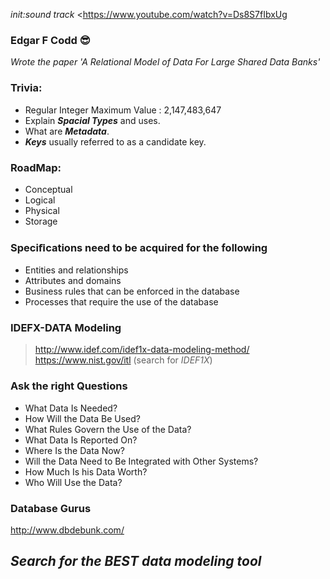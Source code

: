 *init:sound track*
<https://www.youtube.com/watch?v=Ds8S7fIbxUg

### Edgar F Codd :sunglasses:
*Wrote the paper 'A Relational Model of Data For Large Shared Data Banks'*


### Trivia:
- Regular Integer Maximum Value :  2,147,483,647 
- Explain **_Spacial Types_** and uses.
- What are **_Metadata_**.
- **_Keys_** usually referred to as a candidate key.

### RoadMap:
- Conceptual
- Logical
- Physical
- Storage


### Speciﬁcations need to be acquired for the following
- Entities and relationships
- Attributes and domains
- Business rules that can be enforced in the database
- Processes that require the use of the database


### IDEFX-DATA Modeling
> http://www.idef.com/idef1x-data-modeling-method/ <br/> 
> https://www.nist.gov/itl (search for *IDEF1X*)


### Ask the right Questions
- What Data Is Needed?
- How Will the Data Be Used?
- What Rules Govern the Use of the Data?
- What Data Is Reported On?
- Where Is the Data Now?
- Will the Data Need to Be Integrated with Other Systems?
- How Much Is his Data Worth?
- Who Will Use the Data?




### Database Gurus
http://www.dbdebunk.com/

## _Search for the BEST data modeling tool_

